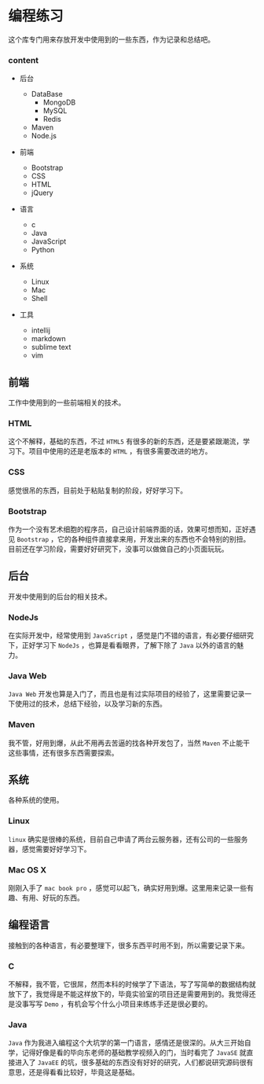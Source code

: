 # 编程练习
这个库专门用来存放开发中使用到的一些东西，作为记录和总结吧。

### content

- 后台
  - DataBase
    - MongoDB
    - MySQL
    - Redis
  - Maven
  - Node.js

- 前端
  - Bootstrap
  - CSS
  - HTML
  - jQuery

- 语言
  - c
  - Java
  - JavaScript
  - Python

- 系统
  - Linux
  - Mac
  - Shell

- 工具
  - intellij
  - markdown
  - sublime text
  - vim

## 前端
工作中使用到的一些前端相关的技术。

### HTML
这个不解释，基础的东西，不过 `HTML5` 有很多的新的东西，还是要紧跟潮流，学习下。项目中使用的还是老版本的 `HTML` ，有很多需要改进的地方。

### CSS
感觉很吊的东西，目前处于粘贴复制的阶段，好好学习下。

### Bootstrap
作为一个没有艺术细胞的程序员，自己设计前端界面的话，效果可想而知，正好遇见 `Bootstrap` ，它的各种组件直接拿来用，开发出来的东西也不会特别的别扭。目前还在学习阶段，需要好好研究下，没事可以做做自己的小页面玩玩。

## 后台
开发中使用到的后台的相关技术。

### NodeJs
在实际开发中，经常使用到 `JavaScript` ，感觉是门不错的语言，有必要仔细研究下，正好学习下 `NodeJs` ，也算是看看眼界，了解下除了 `Java` 以外的语言的魅力。

### Java Web
`Java Web` 开发也算是入门了，而且也是有过实际项目的经验了，这里需要记录一下使用过的技术，总结下经验，以及学习新的东西。

### Maven
我不管，好用到爆，从此不用再去苦逼的找各种开发包了，当然 `Maven` 不止能干这些事情，还有很多东西需要探索。

## 系统
各种系统的使用。

### Linux
`linux` 确实是很棒的系统，目前自己申请了两台云服务器，还有公司的一些服务器，感觉需要好好学习下。

### Mac OS X
刚刚入手了 `mac book pro` ，感觉可以起飞，确实好用到爆。这里用来记录一些有趣、有用、好玩的东西。

## 编程语言
接触到的各种语言，有必要整理下，很多东西平时用不到，所以需要记录下来。

### C
不解释，我不管，它很屌，然而本科的时候学了下语法，写了写简单的数据结构就放下了，我觉得是不能这样放下的，毕竟实验室的项目还是需要用到的。我觉得还是没事写写 `Demo` ，有机会写个什么小项目来练练手还是很必要的。

### Java
`Java` 作为我进入编程这个大坑学的第一门语言，感情还是很深的。从大三开始自学，记得好像是看的毕向东老师的基础教学视频入的门，当时看完了 `JavaSE` 就直接进入了 `JavaEE` 的坑，很多基础的东西没有好好的研究，人们都说研究源码很有意思，还是得看看比较好，毕竟这是基础。
